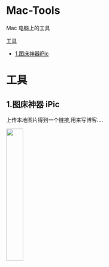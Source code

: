 # Mac-Tools
Mac 电脑上的工具

[工具](#工具)
- [1.图床神器iPic](##1.图床神器iPic)

# 工具
## 1.图床神器 iPic

上传本地图片得到一个链接,用来写博客....

<img src="https://ws4.sinaimg.cn/large/006tNc79gy1fiuvdo0t0hj30dg0co0t3.jpg" width=30% />


